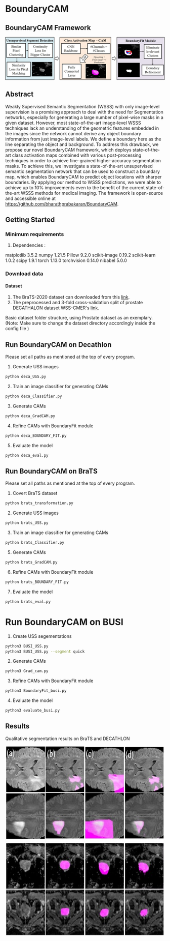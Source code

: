# BoundaryCAM

## BoundaryCAM Framework

<img src="./figures/framework.JPG"/>

## Abstract
Weakly Supervised Semantic Segmentation (WSSS) with only image-level supervision is a promising approach to deal with the need for Segmentation networks, especially for generating a large number of pixel-wise masks in a given dataset. However, most state-of-the-art image-level WSSS techniques lack an understanding of the geometric features embedded in the images since the network cannot derive any object boundary information from just image-level labels. We define a boundary here as the line separating the object and background. To address this drawback, we propose our novel BoundaryCAM framework, which deploys state-of-the-art class activation maps combined with various post-processing techniques in order to achieve fine-grained higher-accuracy segmentation masks. To achieve this, we investigate a state-of-the-art unsupervised semantic segmentation network that can be used to construct a boundary map, which enables BoundaryCAM to predict object locations with sharper boundaries. By applying our method to WSSS predictions, we were able to achieve up to 10% improvements even to the benefit of the current state-of-the-art WSSS methods for medical imaging. The framework is open-source and accessible online at https://github.com/bharathprabakaran/BoundaryCAM.


## Getting Started

### Minimum requirements

1. Dependencies :

matplotlib 3.5.2
numpy 1.21.5
Pillow 9.2.0
scikit-image 0.19.2
scikit-learn 1.0.2
scipy 1.9.1
torch 1.13.0
torchvision 0.14.0
nibabel 5.0.0


### Download data

#### Dataset

1. The BraTS-2020 dataset can downloaded from this [link](https://www.med.upenn.edu/cbica/brats2020/data.html).
2. The preprocessed and 3-fold cross-validation split of prostate DECATHALON dataset WSS-CMER's [link](https://github.com/gaurav104/WSS-CMER).

Basic dataset folder structure, using Prostate dataset as an exemplary. (Note: Make sure to change the dataset directory accordingly inside the config file )


## Run BoundaryCAM on Decathlon
Please set all paths as mentioned at the top of every program.

1. Generate USS images
```bash
python deca_USS.py
```

2. Train an image classifier for generating CAMs
```bash
python deca_Classifier.py
```

3. Generate CAMs
```bash
python deca_GradCAM.py
```
4. Refine CAMs with BoundaryFit module
```bash
python deca_BOUNDARY_FIT.py
```
5. Evaluate the model
```bash
python deca_eval.py
```

## Run BoundaryCAM on BraTS
Please set all paths as mentioned at the top of every program.

1. Covert BraTS dataset
```bash
python brats_transformation.py
```

2. Generate USS images
```bash
python brats_USS.py
```

3. Train an image classifier for generating CAMs
```bash
python brats_Classifier.py
```

5. Generate CAMs
```bash
python brats_GradCAM.py
```
6. Refine CAMs with BoundaryFit module
```bash
python brats_BOUNDARY_FIT.py
```
7. Evaluate the model
```bash
python brats_eval.py
```

# Run BoundaryCAM on BUSI


1. Create USS segementations
```bash
python3 BUSI_USS.py
python3 BUSI_USS.py --segment quick
```
2. Generate CAMs
```bash
python3 Grad_cam.py
```
3. Refine CAMs with BoundaryFit module
```bash
python3 BoundaryFit_busi.py
```
4. Evaluate the model
```bash
python3 evaluate_busi.py
```

## Results
Qualitative segmentation results on BraTS and DECATHLON

<img src="figures/examples.jpg" width="800" height="600"/>


